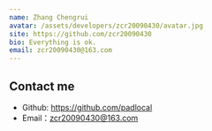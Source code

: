 ```yaml
---
name: Zhang Chengrui
avatar: /assets/developers/zcr20090430/avatar.jpg
site: https://github.com/zcr20090430
bio: Everything is ok.
email: zcr20090430@163.com
---
```


## Contact me

- Github: <https://github.com/padlocal>
- Email：<zcr20090430@163.com>
